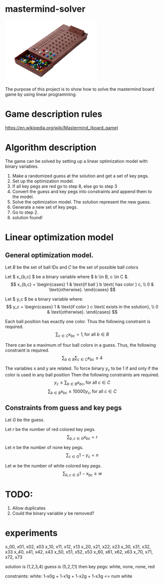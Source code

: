 # mastermind-solver
<img src=images/mastermind.jpg alt="My Example Image" width="300" height="200" class=center>

The purpose of this project is to show how to solve the mastermind board game
by using linear programming.

# Game description rules
https://en.wikipedia.org/wiki/Mastermind_(board_game)

# Algorithm description
The game can be solved by setting up a linear optimization model with binary variables.

1. Make a randomized guess at the solution and get a set of key pegs.
2. Set up the optimization model.
3. If all key pegs are red go to step 8, else go to step 3
4. Convert the guess and key pegs into constraints and append them to the model.
5. Solve the optimization model. The solution represent the new guess.
6. Generate a new set of key pegs.
7. Go to step 2.
8. solution found!

# Linear optimization model

## General optimization model.
Let 
$B$ be the set of ball IDs and
$C$ be the set of possible ball colors

Let $ x_{b,c} $ be a binary variable where $ b \in B, c \in C $.
$$
x_{b,c} =
\begin{cases}
1 & \text{if ball } b \text{ has color } c, \\
0 & \text{otherwise}.
\end{cases}
$$

Let $ y_c $ be a binary variable where:
$$
y_c =
\begin{cases}
1 & \text{if color } c \text{ exists in the solution}, \\
0 & \text{otherwise}.
\end{cases}
$$

Each ball position has exactly one color.
Thus the following constraint is required.
$$
\sum_{c \in C} x_{bc} = 1, \text{for all } b \in B
$$

There can be a maximum of four ball colors in a guess.
Thus, the following constraint is required.
$$
\sum_{b \in B} \sum_{c \in C} x_{bc} \leq 4
$$

The variables x and y are related.
To force binary $y_c$ to be $1$ if and only if the color is used in any ball position
Then the following constraints are required.
$$
y_c \leq \sum_{b \in B} x_{bc}, \text{for all } c \in C
$$
$$
\sum_{b \in B} x_{bc} \leq 10000y_c, \text{for all } c \in C
$$


## Constraints from guess and key pegs

Let $G$ be the guess.

Let $r$ be the number of red colored key pegs.
$$
\sum_{b,c \in G} x_{bc} = r
$$

Let $n$ be the number of none key pegs.
$$
\sum_{c \in G} 1 - y_c = n
$$

Let $w$ be the number of white colored key pegs.
$$
\sum_{b,c \in G} 1 - x_{bc} \geq w
$$


# TODO:
1. Allow duplicates
2. Could the binary variable $y$ be removed?

# experiments
x_00, x01, x02, x03
x_10, x11, x12, x13
x_20, x21, x22, x23
x_30, x31, x32, x33
x_40, x41, x42, x43
x_50, x51, x52, x53
x_60, x61, x62, x63
x_70, x71, x72, x73

solution is (1,2,3,4)
guess is (5,2,7,1)
then key pegs:
white, none, none, red

constraints:
white: 1-x0g + 1-x1g + 1-x2g + 1-x3g <= num white


 


